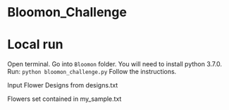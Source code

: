 # Bloomon_Challenge
# Local run

 Open terminal.
 Go into `Bloomon` folder.
 You will need to install python 3.7.0.
 Run:
    ```
    python bloomon_challenge.py
    ```
 Follow the instructions.
 
 Input Flower Designs from 
	designs.txt
	
 Flowers set contained in 
	my_sample.txt
